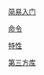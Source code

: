 
<p id="6JyvWGnDfa1UXuu6JS1cub">

[简易入门](./%E7%AE%80%E6%98%93%E5%85%A5%E9%97%A8/index.md)

</p>

<p id="Zpso87ayxGYRUYhnLqgb8">

[命令](./%E5%91%BD%E4%BB%A4/index.md)

</p>

<p id="nmvyChX69fmqzV5zL6qmFX">

[特性](./%E7%89%B9%E6%80%A7/index.md)

</p>

<p id="kYLD2mvKdaniz12reFUnZ4">

[第三方库](./%E7%AC%AC%E4%B8%89%E6%96%B9%E5%BA%93/index.md)

</p>
